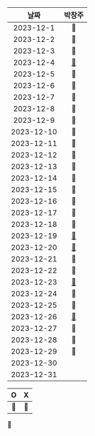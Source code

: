|    날짜     | 박창주 |
|:---------:|:---:|
| 2023-12-1  |🔵|
| 2023-12-2  |🔵|
| 2023-12-3  |🔵|
| 2023-12-4  |[🔵](https://github.com/ds4pae/PETHfinder)|
| 2023-12-5  |🔵|
| 2023-12-6  |🔵|
| 2023-12-7  |🔵|
| 2023-12-8  |🔵|
| 2023-12-9  |🔵|
| 2023-12-10 |🔵|
| 2023-12-11 |🔵|
| 2023-12-12 |🔵|
| 2023-12-13 |🔵|
| 2023-12-14 |🔵|
| 2023-12-15 |🔴|
| 2023-12-16 |🔴|
| 2023-12-17 |🔵|
| 2023-12-18 |🔵|
| 2023-12-19 |[🔵](https://github.com/ds4pae/PythonStudy)|
| 2023-12-20 |[🔵](https://github.com/ds4pae/PythonStudy)|
| 2023-12-21 |🔴|
| 2023-12-22 |🔵|
| 2023-12-23 |[🔵](https://github.com/ds4pae/PythonStudy)|
| 2023-12-24 |🔴|
| 2023-12-25 |🔴|
| 2023-12-26 |[🔵](https://github.com/ds4pae/PythonStudy)|
| 2023-12-27 |🔴|
| 2023-12-28 |🔴|
| 2023-12-29 |🔵|
| 2023-12-30 ||
| 2023-12-31 ||


|     O      | X |
|:-----------:|:----:|
|    🔵    |  🔴  |
🔴
